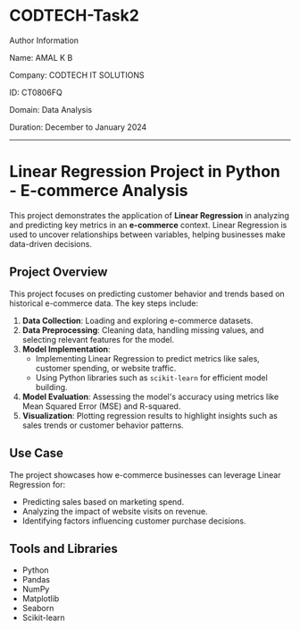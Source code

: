 # CODTECH-Task2

Author Information

Name: AMAL K B

Company: CODTECH IT SOLUTIONS

ID: CT0806FQ

Domain: Data Analysis

Duration: December to January 2024

---

# Linear Regression Project in Python - E-commerce Analysis

This project demonstrates the application of **Linear Regression** in analyzing and predicting key metrics in an **e-commerce** context. Linear Regression is used to uncover relationships between variables, helping businesses make data-driven decisions.

## Project Overview

This project focuses on predicting customer behavior and trends based on historical e-commerce data. The key steps include:  
1. **Data Collection**: Loading and exploring e-commerce datasets.  
2. **Data Preprocessing**: Cleaning data, handling missing values, and selecting relevant features for the model.  
3. **Model Implementation**:  
   - Implementing Linear Regression to predict metrics like sales, customer spending, or website traffic.  
   - Using Python libraries such as `scikit-learn` for efficient model building.  
4. **Model Evaluation**: Assessing the model's accuracy using metrics like Mean Squared Error (MSE) and R-squared.  
5. **Visualization**: Plotting regression results to highlight insights such as sales trends or customer behavior patterns.  

## Use Case
The project showcases how e-commerce businesses can leverage Linear Regression for:  
- Predicting sales based on marketing spend.  
- Analyzing the impact of website visits on revenue.  
- Identifying factors influencing customer purchase decisions.  

## Tools and Libraries
- Python
- Pandas
- NumPy
- Matplotlib
- Seaborn
- Scikit-learn
